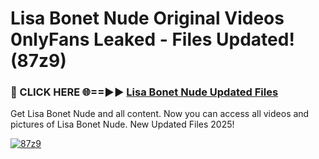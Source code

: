 # Lisa Bonet Nude Original Videos 0nlyFans Leaked - Files Updated! (87z9)

<h3>🔴 CLICK HERE 🌐==►► <a href="https://tinyurl.com/yrmya6cz" rel="nofollow">Lisa Bonet Nude Updated Files</a></h3>

Get Lisa Bonet Nude and all content. Now you can access all videos and pictures of Lisa Bonet Nude. New Updated Files 2025!

[![87z9](https://i.imgur.com/FMdXYCs.gif)](https://tinyurl.com/yrmya6cz)
